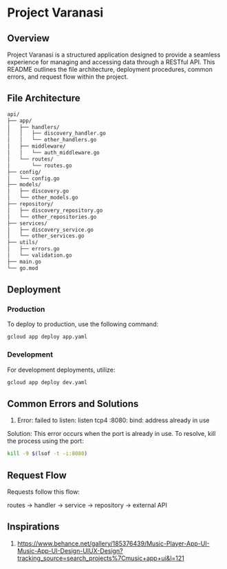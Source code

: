 # Project Varanasi

## Overview

Project Varanasi is a structured application designed to provide a seamless experience for managing and accessing data through a RESTful API. This README outlines the file architecture, deployment procedures, common errors, and request flow within the project.

## File Architecture

```bash
api/
├── app/
│   ├── handlers/
│   │   ├── discovery_handler.go
│   │   └── other_handlers.go
│   ├── middleware/
│   │   └── auth_middleware.go
│   └── routes/
│       └── routes.go
├── config/
│   └── config.go
├── models/
│   ├── discovery.go
│   └── other_models.go
├── repository/
│   ├── discovery_repository.go
│   └── other_repositories.go
├── services/
│   ├── discovery_service.go
│   └── other_services.go
├── utils/
│   ├── errors.go
│   └── validation.go
├── main.go
└── go.mod
```

## Deployment

### Production

To deploy to production, use the following command:

```bash
gcloud app deploy app.yaml
```

### Development

For development deployments, utilize:

```bash
gcloud app deploy dev.yaml
```

## Common Errors and Solutions

1. Error: failed to listen: listen tcp4 :8080: bind: address already in use

Solution: This error occurs when the port is already in use. To resolve, kill the process using the port:

```bash
kill -9 $(lsof -t -i:8080)
```

## Request Flow

Requests follow this flow:

routes -> handler -> service -> repository -> external API

## Inspirations

1. https://www.behance.net/gallery/185376439/Music-Player-App-UI-Music-App-UI-Design-UIUX-Design?tracking_source=search_projects%7Cmusic+app+ui&l=121
